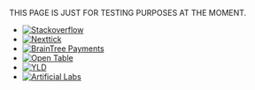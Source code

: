 THIS PAGE IS JUST FOR TESTING PURPOSES AT THE MOMENT. 

*   [![Stackoverflow](./images/sponsors/stackoverflow.jpg)](http://www.stackoverflow.com "Stackoverflow homepage, proud sponsor of LNUG")
*   [![Nexttick](./images/sponsors/nexttick.jpg)](http://www.nexttick.io "Nexttick homepage, proud sponsor of LNUG")
*   [![BrainTree Payments](./images/sponsors/braintree.png)](https://www.braintreepayments.com/ "BrainTree Payments homepage, proud sponsor of LNUG")
*   [![Open Table](./images/sponsors/opentable.jpg)](http://www.opentable.com/ "Open Table homepage, proud sponsor of LNUG")
*   [![YLD](./images/sponsors/yld.jpg)](http://www.yld.io "YLD homepage, proud sponsor of LNUG")
*   [![Artificial Labs](./images/sponsors/artificial-labs.jpg)](http://www.artificial.io "Artificial homepage, proud sponsor of LNUG")

